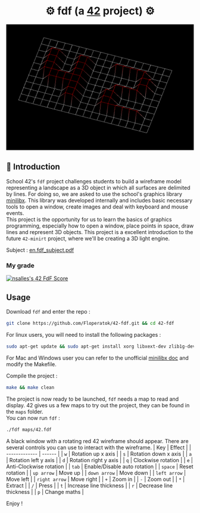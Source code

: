# <div align="center">⚙️ fdf (a [42](https://42perpignan.fr/) project) ⚙️</div>
<img src=asset/fdf.png with=70%>

## 📑 Introduction
School 42's `fdf` project challenges students to build a wireframe model representing a landscape as a 3D object in which all surfaces are delimited by lines. For doing so, we are asked to use the school's graphics library [minilibx](https://github.com/42Paris/minilibx-linux). This library was developed internally and includes basic necessary tools to open a window, create images and deal with keyboard and mouse events.\
This project is the opportunity for us to learn the basics of graphics programming, especially how to open a window, place points in space, draw lines and represent 3D objects.
This project is a excellent introduction to the future `42-minirt` project, where we'll be creating a 3D light engine.

Subject : <a href=asset/en.subject.pdf>en.fdf_subject.pdf<a/>

### My grade
[![nsalles's 42 FdF Score](https://badge42.coday.fr/api/v2/clshyl91d071301p436jjiyqr/project/3416754)](https://github.com/Coday-meric/badge42)
## Usage
Download `fdf` and enter the repo :
```sh
git clone https://github.com/Floperatok/42-fdf.git && cd 42-fdf
```
For linux users, you will need to install the following packages :
```sh
sudo apt-get update && sudo apt-get install xorg libxext-dev zlib1g-dev libbsd-dev
```
For Mac and Windows user you can refer to the unofficial [minilibx doc](https://harm-smits.github.io/42docs/libs/minilibx/getting_started.html) and modify the Makefile.

Compile the project :
```sh
make && make clean
```
The project is now ready to be launched, `fdf` needs a map to read and display. 42 gives us a few maps to try out the project, they can be found in the `maps` folder.\
You can now run `fdf` : 
```sh
./fdf maps/42.fdf
```
A black window with a rotating red 42 wireframe should appear. There are several controls you can use to interact with the wireframe.
| Key           | Effect |
| ------------- | ------ |
| `w`           | Rotation up x axis |
| `s`           | Rotation down x axis |
| `a`           | Rotation left y axis |
| `d`           | Rotation right y axis |
| `q`           | Clockwise rotation |
| `e`           | Anti-Clockwise rotation |
| `tab`         | Enable/Disable auto rotation |
| `space`       | Reset rotation |
| `up arrow`    | Move up |
| `down arrow`  | Move down |
| `left arrow`  | Move left |
| `right arrow` | Move right |
| `+`           | Zoom in |
| `-`           | Zoom out |
| `*`           | Extract |
| `/`           | Press	|
| `t`           | Increase line thickness |
| `r`           | Decrease line thickness |
| `p`           | Change maths |

Enjoy !